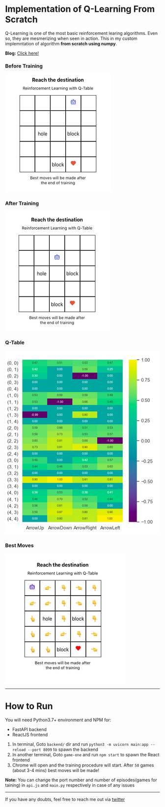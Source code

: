 # Implementation of Q-Learning From Scratch

Q-Learning is one of the most basic reinforcement learing algorithms. Even so, they are mesmerizing when seen in action. This in my custom implemntation of algorithm **from scratch using numpy**.

**Blog:** [Click here!](https://rakesh4real.github.io/whoami/q-learning)

### Before Training
![](docs/before.gif)

### After Training
![](docs/after.gif)

### Q-Table
![](docs/qtable.png)

### Best Moves

![](docs/bestmoves.png)

----

# How to Run

You will need Python3.7+ environment and NPM for:

- FastAPI backend
- ReactJS frontend

1. In terminal, Goto `backend/` dir and run `python3 -m uvicorn main:app --reload --port 8099` to spawn the backend
2. In another terminal, Goto `game-one` and run `npm start` to spawn the React frontend
3. Chrome will open and the training procedure will start. After `50` games (about 3-4 mins) best moves will be made!

**Note:** You can change the port number and number of episodes(games for taining) in `api.js` and `main.py` respectively in case of any issues 

----

If you have any doubts, feel free to reach me out via [twitter](https://twitter.com/inf800)
